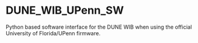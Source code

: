 # DUNE_WIB_UPenn_SW

Python based software interface for the DUNE WIB when using the official University of Florida/UPenn firmware.